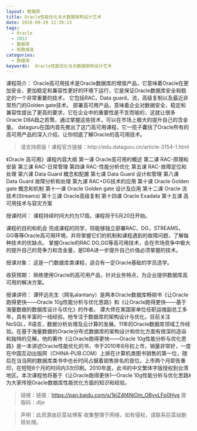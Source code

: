 ```yaml
---
layout: 数据库
title: Oracle性能优化与大数据架构设计艺术
date: 2018-09-29 12:39:13
tags:
  - Oracle
  - 2012
  - 数据库
  - 炼数成金
categories:
  - 数据库
keywords:  Oracle性能优化与大数据架构设计艺术
---
```

课程简介：
Oracle高可用技术是Oracle数据库的增值产品，它意味着Oracle在更加安全，更加稳定和兼容性更好的环境下运行，它是保证Oracle数据库安全和稳定的一个非常重要的技术， 它包括RAC，Data guard，流，高级复制以及最近非常热门的Golden gate技术。  部署高可用产品，意味着企业对数据安全，稳定和兼容性提出了更高的要求，它在企业中的重要性是不言而喻的，这就让很多Oracle DBA趋之若鹜，通过掌握这些技术，可以在市场上极大的提升自己的含金量。
   dataguru在国内首先推出了这门高可用课程，它一揽子囊括了Oracle所有的高可用产品的深入介绍，让你彻底了解Oracle的高可用技术。

<!-- more -->
<blockquote class="blockquote-center">
请支持原版！课程官方链接：http://edu.dataguru.cn/article-3154-1.html</blockquote>
</blockquote>
《Oracle 高可用》课程内容大纲
第一课 Oracle高可用的概述
第二课 RAC-原理和安装
第三课 RAC-日常管理
第四课 RAC-性能分析优化
第五课 RAC-故障定位和处理
第六课 Data Guard 概念和配置
第七课 Data Guard 设计和管理
第八课 Data Guard 故障分析和处理
第九课 RAC+DG技术的应用
第十课 Oracle Golden gate 概念和机制
第十一课 Oracle Golden gate 设计及应用
第十二课 Oracle 流技术(Streams)
第十三课 Oracle高级复制
第十四课 Oracle Exadata
第十五课 高可用技术与容灾方案

授课时间：
课程持续时间大约为17周。课程将于5月20日开始。

课程的目的和机会
完成课程的同学，将能够独立部署RAC，DG，STREAMS，GG等等Oracle高可用环境，并将掌握它们的机制和课程遇到的故障问题，了解每种技术的优缺点。
掌握Oracle的RAC DG,GG等高可用技术，会在市场竞争中极大的提升自己的竞争力和含金量，是DBA进一步提升自己价值必须掌握的技术。

授课对象：
这是一门数据库类课程，适合有一定Oracle基础的学员选学。

收获预期：
熟练使用Oracle的高可用产品，针对业务特点，为企业提供数据库高可用的解决方案。


授课讲师：
谭怀远先生（网名alantany）是两本Oracle数据库畅销书《让Oracle跑得更快——Oracle 10g性能分析与优化思路》和《让Oracle跑得更快——基于海量数据的数据库设计与优化》的作者。
谭大师在某国家单位任职运维副总工多年，具有丰富的一线经验。他专注于数据库的架构设计与优化，目前关注NoSQL，R语言，数据分析处理及云计算的发展。11年的Oracle数据库领域工作经验。在基于海量数据的Oracle分布式数据库的架构设计和优化方面有很深的造诣和独特的见解。他的著作《让Oracle跑得更快——Oracle 10g性能分析与优化思路》是一本讲述Oracle性能优化的书，书于2010年8月初上市，销量非常好，一度在中国互动出版网（CHINA-PUB.COM）上排在计算机类图书销售的第一位，随后在当当网的数据库类书中也长时间占据着销售排名的首位。上市两个月即告重印，在短短8个月的时间内3次印刷。2010年底，此书的中文繁体字版授权到台湾地区。本次课程他将基于《让Oracle跑得更快1—Oracle 10g性能分析与优化思路》为大家传授Oracle数据库性能优化方面的知识和经验。

> 链接：链接：https://pan.baidu.com/s/1klZ4f4NiOm_OByvLFp0Hyg 提取码：dlje

<blockquote class="blockquote-center">声明：此资源由巨菜站博客 收集整理于网络，如有侵权，请联系巨菜站删除处理。</blockquote>
